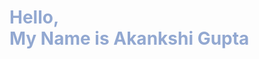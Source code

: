 <style>
    h1{
        color:#92a8d1
        
    }
</style>
<h1> Hello,<br> My Name is Akankshi Gupta </h1> 
